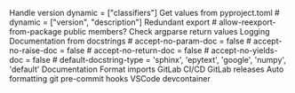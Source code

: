 Handle version
dynamic = ["classifiers"]
Get values from pyproject.toml # dynamic = ["version", "description"]
Redundant export # allow-reexport-from-package public members?
Check argparse return values
Logging
Documentation from docstrings
	# accept-no-param-doc = false
	# accept-no-raise-doc = false
	# accept-no-return-doc = false
	# accept-no-yields-doc = false
	# default-docstring-type = 'sphinx', 'epytext', 'google', 'numpy', 'default'
Documentation
Format imports
GitLab CI/CD
GitLab releases
Auto formatting
git pre-commit hooks
VSCode devcontainer